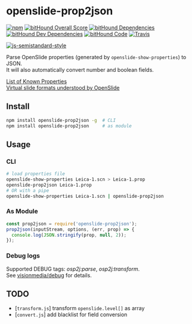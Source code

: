 # openslide-prop2json

[![npm](https://img.shields.io/npm/v/openslide-prop2json.svg)](https://github.com/leesei/openslide-prop2json)
[![bitHound Overall Score](https://www.bithound.io/github/leesei/openslide-prop2json/badges/score.svg)](https://www.bithound.io/github/leesei/openslide-prop2json) 
[![bitHound Dependencies](https://www.bithound.io/github/leesei/openslide-prop2json/badges/dependencies.svg)](https://www.bithound.io/github/leesei/openslide-prop2json/master/dependencies/npm) 
[![bitHound Dev Dependencies](https://www.bithound.io/github/leesei/openslide-prop2json/badges/devDependencies.svg)](https://www.bithound.io/github/leesei/openslide-prop2json/master/dependencies/npm) 
[![bitHound Code](https://www.bithound.io/github/leesei/openslide-prop2json/badges/code.svg)](https://www.bithound.io/github/leesei/openslide-prop2json)
[![Travis](https://img.shields.io/travis/leesei/openslide-prop2json.svg)](https://travis-ci.org/leesei/openslide-prop2json)

[![js-semistandard-style](https://cdn.rawgit.com/flet/semistandard/master/badge.svg)](https://github.com/Flet/semistandard)

Parse OpenSlide properties (generated by `openslide-show-properties`) to JSON.  
It will also automatically convert number and boolean fields.

[List of Known Properties](http://openslide.org/docs/properties/)  
[Virtual slide formats understood by OpenSlide](http://openslide.org/formats/)

## Install

```sh
npm install openslide-prop2json -g  # CLI
npm install openslide-prop2json     # as module
```

## Usage

### CLI

```sh
# load properties file
openslide-show-properties Leica-1.scn > Leica-1.prop
openslide-prop2json Leica-1.prop
# OR with a pipe
openslide-show-properties Leica-1.scn | openslide-prop2json
```

### As Module

```js
const prop2json = require('openslide-prop2json');
prop2json(inputStream, options, (err, prop) => {
  console.log(JSON.stringify(prop, null, 2));
});
```

### Debug logs

Supported DEBUG tags: *osp2j:parse*, *osp2j:transform*.  
See [visionmedia/debug](https://github.com/visionmedia/debug/) for details.

## TODO

- [`transform.js`] transform `openslide.level[]` as array
- [`convert.js`] add blacklist for field conversion
